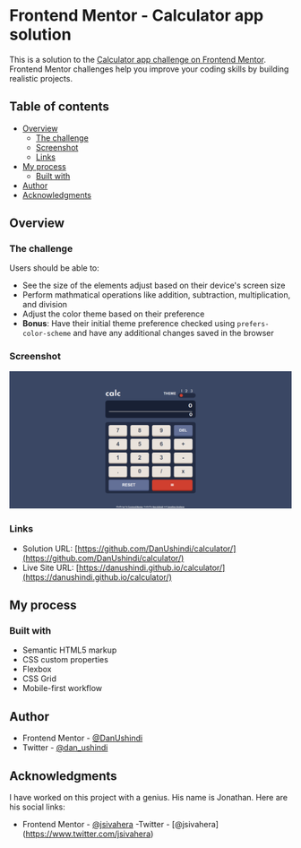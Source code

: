 # Frontend Mentor - Calculator app solution

This is a solution to the [Calculator app challenge on Frontend Mentor](https://www.frontendmentor.io/challenges/calculator-app-9lteq5N29). Frontend Mentor challenges help you improve your coding skills by building realistic projects. 

## Table of contents

- [Overview](#overview)
  - [The challenge](#the-challenge)
  - [Screenshot](#screenshot)
  - [Links](#links)
- [My process](#my-process)
  - [Built with](#built-with)
- [Author](#author)
- [Acknowledgments](#acknowledgments)

## Overview

### The challenge

Users should be able to:

- See the size of the elements adjust based on their device's screen size
- Perform mathmatical operations like addition, subtraction, multiplication, and division
- Adjust the color theme based on their preference
- **Bonus**: Have their initial theme preference checked using `prefers-color-scheme` and have any additional changes saved in the browser

### Screenshot

![Screenshot of the Desktop version](./screenshot.png)

### Links

- Solution URL: [https://github.com/DanUshindi/calculator/](https://github.com/DanUshindi/calculator/)
- Live Site URL: [https://danushindi.github.io/calculator/](https://danushindi.github.io/calculator/)

## My process

### Built with

- Semantic HTML5 markup
- CSS custom properties
- Flexbox
- CSS Grid
- Mobile-first workflow

## Author

- Frontend Mentor - [@DanUshindi](https://www.frontendmentor.io/profile/DanUshindi)
- Twitter - [@dan_ushindi](https://www.twitter.com/dan_ushindi)

## Acknowledgments

I have worked on this project with a genius.
His name is Jonathan.
Here are his social links:

- Frontend Mentor - [@jsivahera](https://www.frontendmentor.io/profile/jsivahera)
-Twitter - [@jsivahera] (https://www.twitter.com/jsivahera)
